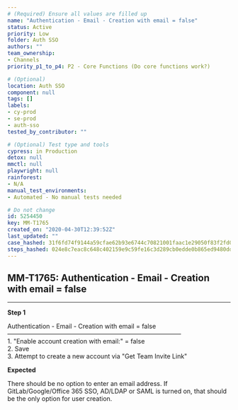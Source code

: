 ```yaml
---
# (Required) Ensure all values are filled up
name: "Authentication - Email - Creation with email = false"
status: Active
priority: Low
folder: Auth SSO
authors: ""
team_ownership: 
- Channels
priority_p1_to_p4: P2 - Core Functions (Do core functions work?)

# (Optional)
location: Auth SSO
component: null
tags: []
labels: 
- cy-prod
- se-prod
- auth-sso
tested_by_contributor: ""

# (Optional) Test type and tools
cypress: in Production
detox: null
mmctl: null
playwright: null
rainforest: 
- N/A
manual_test_environments: 
- Automated - No manual tests needed

# Do not change
id: 5254450
key: MM-T1765
created_on: "2020-04-30T12:39:52Z"
last_updated: ""
case_hashed: 31f6fd74f9144a59cfae62b93e6744c70821001faac1e29050f83f2fd0fbae8ed4ca4047bd8b035bd2a6422d5cb861c4
steps_hashed: 024e8c7eac8c648c402159e9c59fe16c3d289cb0edde0b865ed9480dda0dbdabebdabc5e2c3e6ab5047d8841c22dd53d
---
```


<!-- (Auto-generated) Based on frontmatter's "key" and "name" -->

## MM-T1765: Authentication - Email - Creation with email = false

---

**Step 1**

Authentication - Email - Creation with email = false\
————————————————————————————\
1\. "Enable account creation with email:" = false\
2\. Save\
3\. Attempt to create a new account via "Get Team Invite Link"

**Expected**

There should be no option to enter an email address. If GitLab/Google/Office 365 SSO, AD/LDAP or SAML is turned on, that should be the only option for user creation.
